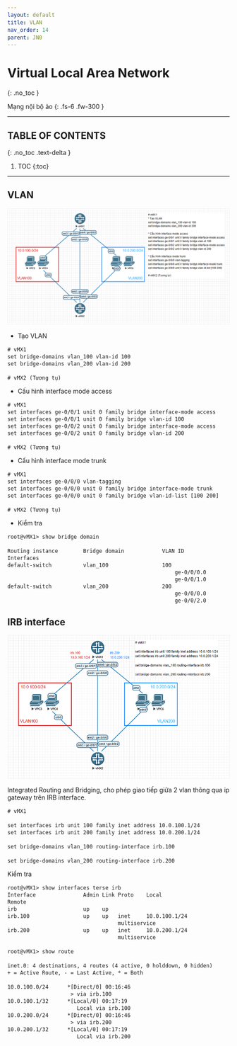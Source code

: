 ```yaml
---
layout: default
title: VLAN
nav_order: 14
parent: JN0
---
```


# Virtual Local Area Network
{: .no_toc }

Mạng nội bộ ảo
{: .fs-6 .fw-300 }

---

## TABLE OF CONTENTS
{: .no_toc .text-delta }

1. TOC
{:toc}

---

## VLAN

![](/docs/JN0/img/12.png)

* Tạo VLAN

```
# vMX1
set bridge-domains vlan_100 vlan-id 100
set bridge-domains vlan_200 vlan-id 200

# vMX2 (Tương tụ)
```

* Cấu hình interface mode access

```
# vMX1
set interfaces ge-0/0/1 unit 0 family bridge interface-mode access
set interfaces ge-0/0/1 unit 0 family bridge vlan-id 100
set interfaces ge-0/0/2 unit 0 family bridge interface-mode access
set interfaces ge-0/0/2 unit 0 family bridge vlan-id 200

# vMX2 (Tương tụ)
```

* Cấu hình interface mode trunk

```
# vMX1
set interfaces ge-0/0/0 vlan-tagging
set interfaces ge-0/0/0 unit 0 family bridge interface-mode trunk
set interfaces ge-0/0/0 unit 0 family bridge vlan-id-list [100 200]

# vMX2 (Tương tụ)
```

* Kiểm tra

```
root@vMX1> show bridge domain

Routing instance        Bridge domain            VLAN ID     Interfaces
default-switch          vlan_100                 100
                                                     ge-0/0/0.0
                                                     ge-0/0/1.0
default-switch          vlan_200                 200
                                                     ge-0/0/0.0
                                                     ge-0/0/2.0
```

## IRB interface

![](/docs/JN0/img/13.png)

Integrated Routing and Bridging, cho phép giao tiếp giữa 2 vlan thông qua ip gateway trên IRB interface.

```
# vMX1

set interfaces irb unit 100 family inet address 10.0.100.1/24
set interfaces irb unit 200 family inet address 10.0.200.1/24

set bridge-domains vlan_100 routing-interface irb.100

set bridge-domains vlan_200 routing-interface irb.200
```

Kiểm tra

```
root@vMX1> show interfaces terse irb
Interface               Admin Link Proto    Local                 Remote
irb                     up    up
irb.100                 up    up   inet     10.0.100.1/24
                                   multiservice
irb.200                 up    up   inet     10.0.200.1/24
                                   multiservice

root@vMX1> show route

inet.0: 4 destinations, 4 routes (4 active, 0 holddown, 0 hidden)
+ = Active Route, - = Last Active, * = Both

10.0.100.0/24      *[Direct/0] 00:16:46
                    > via irb.100
10.0.100.1/32      *[Local/0] 00:17:19
                      Local via irb.100
10.0.200.0/24      *[Direct/0] 00:16:46
                    > via irb.200
10.0.200.1/32      *[Local/0] 00:17:19
                      Local via irb.200
```